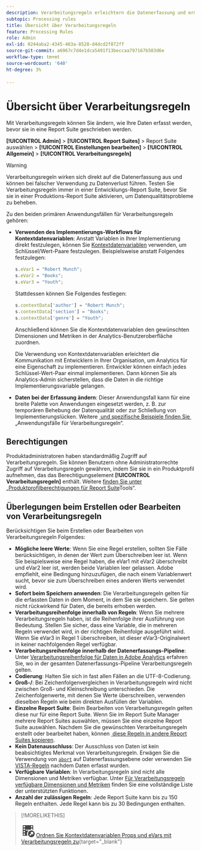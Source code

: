 ```yaml
---
description: Verarbeitungsregeln erleichtern die Datenerfassung und ermöglichen die Verwaltung der Inhalte, die an die Berichterstellung gesendet wurden.
subtopic: Processing rules
title: Übersicht über Verarbeitungsregeln
feature: Processing Rules
role: Admin
exl-id: 0244aba2-4345-463a-8528-d4dcd2f872ff
source-git-commit: a6967c7d4e1dca5491f13beccaa797167b503d6e
workflow-type: tm+mt
source-wordcount: '640'
ht-degree: 3%

---
```


# Übersicht über Verarbeitungsregeln

Mit Verarbeitungsregeln können Sie ändern, wie Ihre Daten erfasst werden, bevor sie in eine Report Suite geschrieben werden.

**[!UICONTROL Admin]** > **[!UICONTROL Report Suites]** > Report Suite auswählen > **[!UICONTROL Einstellungen bearbeiten]** > **[!UICONTROL Allgemein]** > **[!UICONTROL Verarbeitungsregeln]**

>[!WARNING]
>
>Verarbeitungsregeln wirken sich direkt auf die Datenerfassung aus und können bei falscher Verwendung zu Datenverlust führen. Testen Sie Verarbeitungsregeln immer in einer Entwicklungs-Report Suite, bevor Sie sie in einer Produktions-Report Suite aktivieren, um Datenqualitätsprobleme zu beheben.

Zu den beiden primären Anwendungsfällen für Verarbeitungsregeln gehören:

* **Verwenden des Implementierungs-Workflows für Kontextdatenvariablen**: Anstatt Variablen in Ihrer Implementierung direkt festzulegen, können Sie [Kontextdatenvariablen](/help/implement/vars/page-vars/contextdata.md) verwenden, um Schlüssel/Wert-Paare festzulegen. Beispielsweise anstatt Folgendes festzulegen:

  ```js
  s.eVar1 = "Robert Munch";
  s.eVar2 = "Books";
  s.eVar3 = "Youth";
  ```

  Stattdessen können Sie Folgendes festlegen:

  ```js
  s.contextData['author'] = "Robert Munch";
  s.contextData['section'] = "Books";
  s.contextData['genre'] = "Youth";
  ```

  Anschließend können Sie die Kontextdatenvariablen den gewünschten Dimensionen und Metriken in der Analytics-Benutzeroberfläche zuordnen.

  Die Verwendung von Kontextdatenvariablen erleichtert die Kommunikation mit Entwicklern in Ihrer Organisation, um Analytics für eine Eigenschaft zu implementieren. Entwickler können einfach jedes Schlüssel-Wert-Paar einmal implementieren. Dann können Sie als Analytics-Admin sicherstellen, dass die Daten in die richtige Implementierungsvariable gelangen.

* **Daten bei der Erfassung ändern**: Dieser Anwendungsfall kann für eine breite Palette von Anwendungen eingesetzt werden, z. B. zur temporären Behebung der Datenqualität oder zur Schließung von Implementierungslücken. Weitere [&#x200B; und spezifische Beispiele finden Sie &#x200B;](pr-use-cases.md) „Anwendungsfälle für Verarbeitungsregeln“.

## Berechtigungen

Produktadministratoren haben standardmäßig Zugriff auf Verarbeitungsregeln. Sie können Benutzern ohne Administratorrechte Zugriff auf Verarbeitungsregeln gewähren, indem Sie sie in ein Produktprofil aufnehmen, das das Berechtigungselement **[!UICONTROL Verarbeitungsregeln]** enthält. Weitere [&#x200B; finden Sie unter „Produktprofilberechtigungen für Report Suite](/help/admin/admin-console/permissions/report-suite-tools.md)Tools“.

## Überlegungen beim Erstellen oder Bearbeiten von Verarbeitungsregeln

Berücksichtigen Sie beim Erstellen oder Bearbeiten von Verarbeitungsregeln Folgendes:

* **Mögliche leere Werte**: Wenn Sie eine Regel erstellen, sollten Sie Fälle berücksichtigen, in denen der Wert zum Überschreiben leer ist. Wenn Sie beispielsweise eine Regel haben, die eVar1 mit eVar2 überschreibt und eVar2 leer ist, werden beide Variablen leer gelassen. Adobe empfiehlt, eine Bedingung hinzuzufügen, die nach einem Variablenwert sucht, bevor sie zum Überschreiben eines anderen Werts verwendet wird.
* **Sofort beim Speichern anwenden**: Die Verarbeitungsregeln gelten für die erfassten Daten in dem Moment, in dem Sie sie speichern. Sie gelten nicht rückwirkend für Daten, die bereits erhoben werden.
* **Verarbeitungsreihenfolge innerhalb von Regeln**: Wenn Sie mehrere Verarbeitungsregeln haben, ist die Reihenfolge ihrer Ausführung von Bedeutung. Stellen Sie sicher, dass eine Variable, die in mehreren Regeln verwendet wird, in der richtigen Reihenfolge ausgeführt wird. Wenn Sie eVar3 in Regel 1 überschreiben, ist dieser eVar3-Originalwert in keiner nachfolgenden Regel verfügbar.
* **Verarbeitungsreihenfolge innerhalb der Datenerfassungs-Pipeline**: Unter [Verarbeitungsreihenfolge für Daten in Adobe Analytics](/help/technotes/processing-order.md) erfahren Sie, wo in der gesamten Datenerfassungs-Pipeline Verarbeitungsregeln gelten.
* **Codierung**: Halten Sie sich in fast allen Fällen an die UTF-8-Codierung.
* **Groß-/**: Bei Zeichenfolgenvergleichen in Verarbeitungsregeln wird nicht zwischen Groß- und Kleinschreibung unterschieden. Die Zeichenfolgenwerte, mit denen Sie Werte überschreiben, verwenden dieselben Regeln wie beim direkten Ausfüllen der Variablen.
* **Einzelne Report Suite**: Beim Bearbeiten von Verarbeitungsregeln gelten diese nur für eine Report Suite. Wenn Sie im Report Suite Manager mehrere Report Suites auswählen, müssen Sie eine einzelne Report Suite auswählen. Nachdem Sie die gewünschten Verarbeitungsregeln erstellt oder bearbeitet haben, können [&#x200B; diese Regeln in andere Report Suites kopieren](pr-copy.md).
* **Kein Datenausschluss**: Der Ausschluss von Daten ist kein beabsichtigtes Merkmal von Verarbeitungsregeln. Erwägen Sie die Verwendung von [`abort`](/help/implement/vars/config-vars/abort.md) auf Datenerfassungsebene oder verwenden Sie [VISTA-Regeln](/help/technotes/vista.md) nachdem Daten erfasst wurden.
* **Verfügbare Variablen**: In Verarbeitungsregeln sind nicht alle Dimensionen und Metriken verfügbar. Unter [Für Verarbeitungsregeln verfügbare Dimensionen und Metriken](pr-variables.md) finden Sie eine vollständige Liste der unterstützten Funktionen.
* **Anzahl der zulässigen Regeln**: Jede Report Suite kann bis zu 150 Regeln enthalten. Jede Regel kann bis zu 30 Bedingungen enthalten.

>[!MORELIKETHIS]
>
>![VideoCheckedOut](/help/assets/icons/VideoCheckedOut.svg) [Ordnen Sie Kontextdatenvariablen Props und eVars mit Verarbeitungsregeln zu](https://experienceleague.adobe.com/de/docs/analytics-learn/tutorials/implementation/implementation-basics/map-contextdata-variables-into-props-and-evars-with-processing-rules){target="_blank"}
